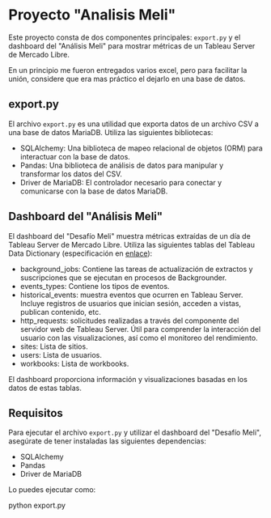 # Proyecto "Analisis Meli"

Este proyecto consta de dos componentes principales: `export.py` y el dashboard del "Análisis Meli" para mostrar métricas de un Tableau Server de Mercado Libre.

En un principio me fueron entregados varios excel, pero para facilitar la unión, considere que era mas práctico el dejarlo en una base de datos.

## export.py

El archivo `export.py` es una utilidad que exporta datos de un archivo CSV a una base de datos MariaDB. Utiliza las siguientes bibliotecas:

- SQLAlchemy: Una biblioteca de mapeo relacional de objetos (ORM) para interactuar con la base de datos.
- Pandas: Una biblioteca de análisis de datos para manipular y transformar los datos del CSV.
- Driver de MariaDB: El controlador necesario para conectar y comunicarse con la base de datos MariaDB.

## Dashboard del "Análisis Meli"

El dashboard del "Desafío Meli" muestra métricas extraídas de un día de Tableau Server de Mercado Libre. Utiliza las siguientes tablas del Tableau Data Dictionary (especificación en [enlace](https://tableau.github.io/tableau-data-dictionary/2021.3/data_dictionary.htm#public.http_requests_anchor)):

- background_jobs: Contiene las tareas de actualización de extractos y suscripciones que se ejecutan en procesos de Backgrounder.
- events_types: Contiene los tipos de eventos.
- historical_events: muestra eventos que ocurren en Tableau Server. Incluye registros de usuarios que inician sesión, acceden a vistas, publican contenido, etc.
- http_requests: solicitudes realizadas a través del componente del servidor web de Tableau Server. Útil para comprender la interacción del usuario con las visualizaciones, así como el monitoreo del rendimiento.
- sites: Lista de sitios.
- users: Lista de usuarios.
- workbooks: Lista de workbooks.

El dashboard proporciona información y visualizaciones basadas en los datos de estas tablas.

## Requisitos

Para ejecutar el archivo `export.py` y utilizar el dashboard del "Desafío Meli", asegúrate de tener instaladas las siguientes dependencias:

- SQLAlchemy
- Pandas
- Driver de MariaDB

Lo puedes ejecutar como:

python export.py
